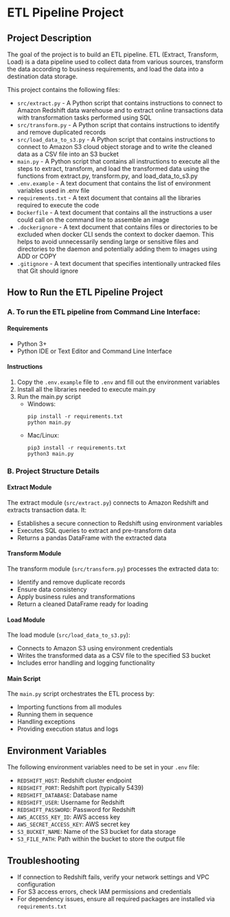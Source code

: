 # ETL Pipeline Project

## Project Description
The goal of the project is to build an ETL pipeline. ETL (Extract, Transform, Load) is a data pipeline used to collect data from various sources, transform the data according to business requirements, and load the data into a destination data storage.

This project contains the following files:
- `src/extract.py` - A Python script that contains instructions to connect to Amazon Redshift data warehouse and to extract online transactions data with transformation tasks performed using SQL
- `src/transform.py` - A Python script that contains instructions to identify and remove duplicated records
- `src/load_data_to_s3.py` - A Python script that contains instructions to connect to Amazon S3 cloud object storage and to write the cleaned data as a CSV file into an S3 bucket
- `main.py` - A Python script that contains all instructions to execute all the steps to extract, transform, and load the transformed data using the functions from extract.py, transform.py, and load_data_to_s3.py
- `.env.example` - A text document that contains the list of environment variables used in .env file
- `requirements.txt` - A text document that contains all the libraries required to execute the code
- `Dockerfile` - A text document that contains all the instructions a user could call on the command line to assemble an image
- `.dockerignore` - A text document that contains files or directories to be excluded when docker CLI sends the context to docker daemon. This helps to avoid unnecessarily sending large or sensitive files and directories to the daemon and potentially adding them to images using ADD or COPY
- `.gitignore` - A text document that specifies intentionally untracked files that Git should ignore

## How to Run the ETL Pipeline Project

### A. To run the ETL pipeline from Command Line Interface:

#### Requirements
- Python 3+
- Python IDE or Text Editor and Command Line Interface

#### Instructions
1. Copy the `.env.example` file to `.env` and fill out the environment variables
2. Install all the libraries needed to execute main.py
3. Run the main.py script
   - Windows:
     ```
     pip install -r requirements.txt
     python main.py
     ```
   - Mac/Linux:
     ```
     pip3 install -r requirements.txt
     python3 main.py
     ```



### B. Project Structure Details

#### Extract Module
The extract module (`src/extract.py`) connects to Amazon Redshift and extracts transaction data. It:
- Establishes a secure connection to Redshift using environment variables
- Executes SQL queries to extract and pre-transform data
- Returns a pandas DataFrame with the extracted data

#### Transform Module
The transform module (`src/transform.py`) processes the extracted data to:
- Identify and remove duplicate records
- Ensure data consistency
- Apply business rules and transformations
- Return a cleaned DataFrame ready for loading

#### Load Module
The load module (`src/load_data_to_s3.py`):
- Connects to Amazon S3 using environment credentials
- Writes the transformed data as a CSV file to the specified S3 bucket
- Includes error handling and logging functionality

#### Main Script
The `main.py` script orchestrates the ETL process by:
- Importing functions from all modules
- Running them in sequence
- Handling exceptions
- Providing execution status and logs

## Environment Variables
The following environment variables need to be set in your `.env` file:
- `REDSHIFT_HOST`: Redshift cluster endpoint
- `REDSHIFT_PORT`: Redshift port (typically 5439)
- `REDSHIFT_DATABASE`: Database name
- `REDSHIFT_USER`: Username for Redshift
- `REDSHIFT_PASSWORD`: Password for Redshift
- `AWS_ACCESS_KEY_ID`: AWS access key
- `AWS_SECRET_ACCESS_KEY`: AWS secret key
- `S3_BUCKET_NAME`: Name of the S3 bucket for data storage
- `S3_FILE_PATH`: Path within the bucket to store the output file

## Troubleshooting
- If connection to Redshift fails, verify your network settings and VPC configuration
- For S3 access errors, check IAM permissions and credentials
- For dependency issues, ensure all required packages are installed via `requirements.txt`
